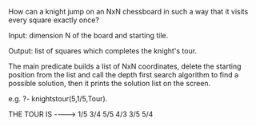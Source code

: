 How can a knight jump on an NxN chessboard in such a way that it visits  every square exactly once?

Input: dimension N of the board and starting tile.

Output: list of squares which completes the knight's tour.

The main predicate builds a list of NxN coordinates, delete the
starting position from the list and call the depth first search
algorithm to find a possible solution, then it prints the solution
list on the screen.

e.g.
?- knightstour(5,1/5,Tour).

THE TOUR IS ----> 1/5 3/4 5/5 4/3 3/5 5/4
